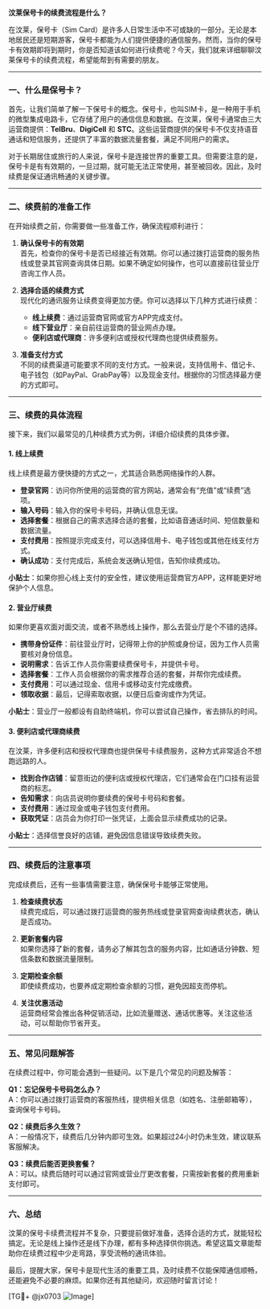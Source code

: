**汶莱保号卡的续费流程是什么？**

在汶莱，保号卡（Sim Card）是许多人日常生活中不可或缺的一部分。无论是本地居民还是短期游客，保号卡都能为人们提供便捷的通信服务。然而，当你的保号卡有效期即将到期时，你是否知道该如何进行续费呢？今天，我们就来详细聊聊汶莱保号卡的续费流程，希望能帮到有需要的朋友。

---

### 一、什么是保号卡？

首先，让我们简单了解一下保号卡的概念。保号卡，也叫SIM卡，是一种用于手机的微型集成电路卡，它存储了用户的通信信息和数据。在汶莱，保号卡通常由三大运营商提供：**TelBru**、**DigiCell** 和 **STC**。这些运营商提供的保号卡不仅支持语音通话和短信服务，还提供了丰富的数据流量套餐，满足不同用户的需求。

对于长期居住或旅行的人来说，保号卡是连接世界的重要工具。但需要注意的是，保号卡是有有效期的，一旦过期，就可能无法正常使用，甚至被回收。因此，及时续费是保证通讯畅通的关键步骤。

---

### 二、续费前的准备工作

在开始续费之前，你需要做一些准备工作，确保流程顺利进行：

1. **确认保号卡的有效期**  
   首先，检查你的保号卡是否已经接近有效期。你可以通过拨打运营商的服务热线或登录其官网查询具体日期。如果不确定如何操作，也可以直接前往营业厅咨询工作人员。

2. **选择合适的续费方式**  
   现代化的通讯服务让续费变得更加方便。你可以选择以下几种方式进行续费：
   - **线上续费**：通过运营商官网或官方APP完成支付。
   - **线下营业厅**：亲自前往运营商的营业网点办理。
   - **便利店或代理商**：许多便利店或授权代理商也提供续费服务。

3. **准备支付方式**  
   不同的续费渠道可能要求不同的支付方式。一般来说，支持信用卡、借记卡、电子钱包（如PayPal、GrabPay等）以及现金支付。根据你的习惯选择最方便的方式即可。

---

### 三、续费的具体流程

接下来，我们以最常见的几种续费方式为例，详细介绍续费的具体步骤。

#### 1. 线上续费

线上续费是最方便快捷的方式之一，尤其适合熟悉网络操作的人群。

- **登录官网**：访问你所使用的运营商的官方网站，通常会有“充值”或“续费”选项。
- **输入号码**：输入你的保号卡号码，并确认信息无误。
- **选择套餐**：根据自己的需求选择合适的套餐，比如语音通话时间、短信数量和数据流量。
- **支付费用**：按照提示完成支付，可以选择信用卡、电子钱包或其他在线支付方式。
- **确认成功**：支付完成后，系统会发送确认短信，告知你续费成功。

**小贴士**：如果你担心线上支付的安全性，建议使用运营商官方APP，这样能更好地保护个人信息。

#### 2. 营业厅续费

如果你更喜欢面对面交流，或者不熟悉线上操作，那么去营业厅是个不错的选择。

- **携带身份证件**：前往营业厅时，记得带上你的护照或身份证，因为工作人员需要核对身份信息。
- **说明需求**：告诉工作人员你需要续费保号卡，并提供卡号。
- **选择套餐**：工作人员会根据你的需求推荐合适的套餐，并帮你完成续费。
- **支付费用**：可以通过现金、信用卡或移动支付完成缴费。
- **领取收据**：最后，记得索取收据，以便日后查询或作为凭证。

**小贴士**：营业厅一般都设有自助终端机，你可以尝试自己操作，省去排队的时间。

#### 3. 便利店或代理商续费

在汶莱，许多便利店和授权代理商也提供保号卡续费服务，这种方式非常适合不想跑远路的人。

- **找到合作店铺**：留意街边的便利店或授权代理店，它们通常会在门口挂有运营商的标志。
- **告知需求**：向店员说明你要续费的保号卡号码和套餐。
- **支付费用**：通过现金或电子钱包支付费用。
- **获取凭证**：店员会为你打印一张凭证，上面会显示续费成功的记录。

**小贴士**：选择信誉良好的店铺，避免因信息错误导致续费失败。

---

### 四、续费后的注意事项

完成续费后，还有一些事情需要注意，确保保号卡能够正常使用。

1. **检查续费状态**  
   续费完成后，可以通过拨打运营商的服务热线或登录官网查询续费状态，确认是否成功。

2. **更新套餐内容**  
   如果你选择了新的套餐，请务必了解其包含的服务内容，比如通话分钟数、短信条数和数据流量限制。

3. **定期检查余额**  
   即使续费成功，也要养成定期检查余额的习惯，避免因超支而停机。

4. **关注优惠活动**  
   运营商经常会推出各种促销活动，比如流量赠送、通话优惠等。关注这些活动，可以帮助你节省开支。

---

### 五、常见问题解答

在续费过程中，你可能会遇到一些疑问。以下是几个常见的问题及解答：

**Q1：忘记保号卡号码怎么办？**  
A：你可以通过拨打运营商的客服热线，提供相关信息（如姓名、注册邮箱等），查询保号卡号码。

**Q2：续费后多久生效？**  
A：一般情况下，续费后几分钟内即可生效。如果超过24小时仍未生效，建议联系客服解决。

**Q3：续费后能否更换套餐？**  
A：可以。续费后随时可以通过官网或营业厅更改套餐，只需按新套餐的费用重新支付即可。

---

### 六、总结

汶莱的保号卡续费流程并不复杂，只要提前做好准备，选择合适的方式，就能轻松搞定。无论是线上操作还是线下办理，都有多种选择供你挑选。希望这篇文章能帮助你在续费过程中少走弯路，享受流畅的通讯体验。

最后，提醒大家，保号卡是现代生活的重要工具，及时续费不仅能保障通信顺畅，还能避免不必要的麻烦。如果你还有其他疑问，欢迎随时留言讨论！

[TG💪+ @jx0703 ![Image](https://github.com/user-attachments/assets/dbca1d08-cadb-493c-b0ec-ad6f7a83f270)]